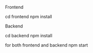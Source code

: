 Frontend

cd frontend
npm install

Backend

cd backend
npm install

for both frontend and backend
npm start
